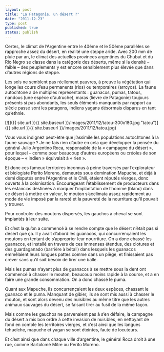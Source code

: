 ```yaml
---
layout: post
title: "La Patagonie, un désert ?"
date: "2011-12-23"
type: post
published: true
status: publish
---
```


Certes, le climat de l’Argentine entre le 40ème et le 50ème parallèles se rapproche assez du désert, en réalité une steppe aride. Avec 200 mm de pluie par an, le climat des actuelles provinces argentines du Chubut et du Rio Negro se classe dans la catégorie des déserts, même si la densité – faible – des peuplements y est encore sensiblement plus élevée que dans d’autres régions de steppe.

Les sols ne semblent pas réellement pauvres, à preuve la végétation qui longe les cours d’eau permanents (rios) ou temporaires (arroyos). La faune autochtone a de multiples représentants : guanacos, pumas, tatous, nandous (une espèce d'autruche), maras (lièvre de Patagonie) toujours présents si pas abondants, les seuls éléments manquants par rapport au siècle passé sont les patagons, indiens yagans désormais disparus en tant qu’ethnie.

[![]({{ site.url }}{{ site.baseurl }}/images/2011/12/tatou-300x180.jpg "tatou")]({{ site.url }}{{ site.baseurl }}/images/2011/12/tatou.jpg)

Vous vous indignez peut-être que j’assimile les populations autochtones à la faune sauvage ? Je ne fais rien d’autre en cela que développer la pensée du général Julio Argentino Roca, responsable de la « campagne du désert », pour lequel – comme pour beaucoup d’autres européens ou créoles de son époque – « indien » équivalait à « rien ».

Et donc ces fameux territoires inconnus à peine traversés par l’explorateur et biologiste Perito Moreno, demeurés sous domination Mapuche, et déjà à demi disputés entre l’Argentine et le Chili, étaient réputés vierges, donc ouverts à la colonisation. Encourageant l’établissement de producteurs dans les estancias destinées à marquer l’implantation de l’homme (blanc) dans ce désert à mettre en valeur, le mouton s’acclimata assez rapidement au mode de vie imposé par la rareté et la pauvreté de la nourriture qu’il pouvait y trouver.

Pour controler des moutons dispersés, les gauchos à cheval se sont implantés à leur suite.

Et c’est la qu’on a commencé à se rendre compte que le désert n’était pas si désert que ça. Il y avait d’abord les guanacos, qui concurrençaient les moutons en tentant de s’approprier leur nourriture. On a donc chassé les guanacos, et installé en travers de ces immenses étendus, des clotures et des guardaganado (barrière à bétail) dans lesquels les guanacos emmêlaient leurs longues pattes comme dans un piège, et finissaient pas crever sans qu’il soit besoin de tirer une balle.

Mais les pumas n’ayant plus de guanacos à se mettre sous la dent ont commencé à chasser le mouton, beaucoup moins rapide à la course, et a en faire une grande consommation. On a donc chassé le puma.

Quant aux Mapuche, ils concurrençaient les deux espèces, chassant le guanaco et le puma. Manquant de gibier, ils se sont mis aussi à chasser le mouton, et sont alors devenu des nuisibles au même titre que les autres animaux sauvages du désert, se faisant tirer au fusil de la même façon.

Mais comme les gauchos ne parvenaient pas à s’en défaire, la campagne du désert a mis bon ordre à cette invasion de nuisibles, en nettoyant de fond en comble les territoires vierges, et c’est ainsi que les langues tehuelche, mapuche et yagan se sont éteintes, faute de locuteurs.

Et c’est ainsi que dans chaque ville d’argentine, le général Roca droit à une rue, comme Bartolomé Mitre ou Perito Moreno.
